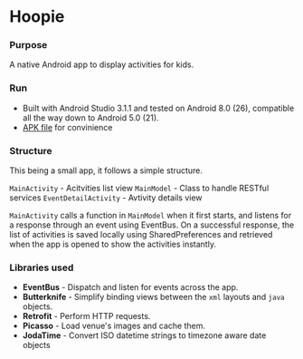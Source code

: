 # Hoopie

### Purpose
A native Android app to display activities for kids.

### Run
- Built with Android Studio 3.1.1 and tested on Android 8.0 (26), compatible all the way down to Android 5.0 (21).
- [APK file](https://cdn.discordapp.com/attachments/420735220593983508/434126286764507156/app-debug.apk) for convinience

### Structure
This being a small app, it follows a simple structure.

`MainActivity` - Acitvities list view
`MainModel` - Class to handle RESTful services
`EventDetailActivity` - Avtivity details view

`MainActivity` calls a function in `MainModel` when it first starts, and listens for a response through an event using EventBus. On a successful response, the list of activities is saved locally using SharedPreferences and retrieved when the app is opened to show the activities instantly.

### Libraries used
- **EventBus** - Dispatch and listen for events across the app.
- **Butterknife** - Simplify binding views between the `xml` layouts and `java` objects.
- **Retrofit** - Perform HTTP requests.
- **Picasso** - Load venue's images and cache them.
- **JodaTime** - Convert ISO datetime strings to timezone aware date objects
